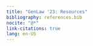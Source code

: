 ```yaml
---
title: "GenLaw '23: Resources"
bibliography: references.bib
nocite: "@*"
link-citations: true
lang: en-US
---
```


<!-- ## References {#references-heading} -->

<div id="refs"></div>